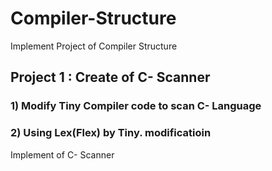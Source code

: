 # Compiler-Structure
Implement Project of Compiler Structure

## Project 1 : Create of C- Scanner
### 1) Modify Tiny Compiler code to scan C- Language
### 2) Using Lex(Flex) by Tiny. modificatioin
Implement of C- Scanner
